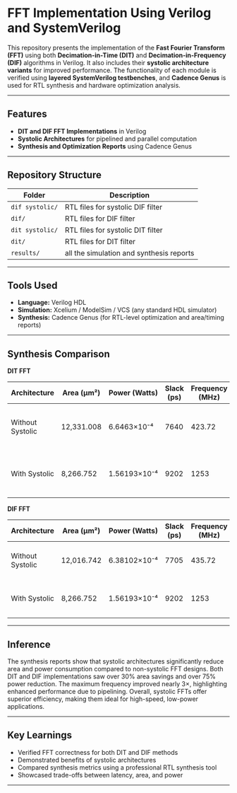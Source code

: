 # FFT Implementation Using Verilog and SystemVerilog

This repository presents the implementation of the **Fast Fourier Transform (FFT)** using both **Decimation-in-Time (DIT)** and **Decimation-in-Frequency (DIF)** algorithms in Verilog. It also includes their **systolic architecture variants** for improved performance. The functionality of each module is verified using **layered SystemVerilog testbenches**, and **Cadence Genus** is used for RTL synthesis and hardware optimization analysis.

---

##  Features

-  **DIT and DIF FFT Implementations** in Verilog  
-  **Systolic Architectures** for pipelined and parallel computation  
-  **Synthesis and Optimization Reports** using Cadence Genus  


---

##  Repository Structure

| Folder         | Description                                        |
|----------------|----------------------------------------------------|
| `dif systolic/`         | RTL files for systolic DIF filter        |
| `dif/`   | RTL files for DIF filter                         |
| `dit systolic/`         | RTL files for systolic DIT filter                 |
| `dit/` | RTL files for DIT filter      |
| `results/` | all the simulation and synthesis reports      |



---

##  Tools Used

- **Language:** Verilog HDL
- **Simulation:** Xcelium / ModelSim / VCS (any standard HDL simulator)  
- **Synthesis:** Cadence Genus (for RTL-level optimization and area/timing reports)  

---

##  Synthesis Comparison
**DIT FFT**


| Architecture         | Area (µm²)   | Power (Watts)     | Slack (ps) | Frequency (MHz) | Notes                           |
|----------------------|--------------|--------------------|------------|------------------|----------------------------------|
| Without Systolic     | 12,331.008   | 6.6463×10⁻⁴        | 7640       | 423.72           | DIT FFT without systolic design  |
| With Systolic        | 8,266.752    | 1.56193×10⁻⁴       | 9202       | 1253             | DIT FFT with systolic pipeline   |


**DIF FFT**

| Architecture         | Area (µm²)     | Power (Watts)     | Slack (ps) | Frequency (MHz) | Notes                           |
|----------------------|----------------|--------------------|------------|------------------|----------------------------------|
| Without Systolic     | 12,016.742     | 6.38102×10⁻⁴       | 7705       | 435.72           | DIF FFT without systolic design  |
| With Systolic        | 8,266.752      | 1.56193×10⁻⁴       | 9202       | 1253             | DIF FFT with systolic pipeline   |

---

##  Inference
The synthesis reports show that systolic architectures significantly reduce area and power consumption compared to non-systolic FFT designs. Both DIT and DIF implementations saw over 30% area savings and over 75% power reduction. The maximum frequency improved nearly 3×, highlighting enhanced performance due to pipelining. Overall, systolic FFTs offer superior efficiency, making them ideal for high-speed, low-power applications.

---



##  Key Learnings

- Verified FFT correctness for both DIT and DIF methods  
- Demonstrated benefits of systolic architectures  
- Compared synthesis metrics using a professional RTL synthesis tool  
- Showcased trade-offs between latency, area, and power  

---



